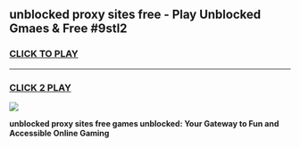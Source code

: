 
## unblocked proxy sites free - Play Unblocked Gmaes & Free #9stl2
<h3>
<a href="https://news.freeplayer.one?title=unblocked_proxy_sites_free&ref=24F">CLICK TO PLAY</a></h3>
<hr>

<h3>
<a href="https://news.freeplayer.one?title=unblocked_proxy_sites_free&ref=24F">CLICK 2 PLAY</a>
  
</h3>

<a href="https://news.freeplayer.one?title=unblocked_proxy_sites_free&ref=24F/"><img src="https://clearcache.store/games.png"></a>


**unblocked proxy sites free games unblocked: Your Gateway to Fun and Accessible Online Gaming**
